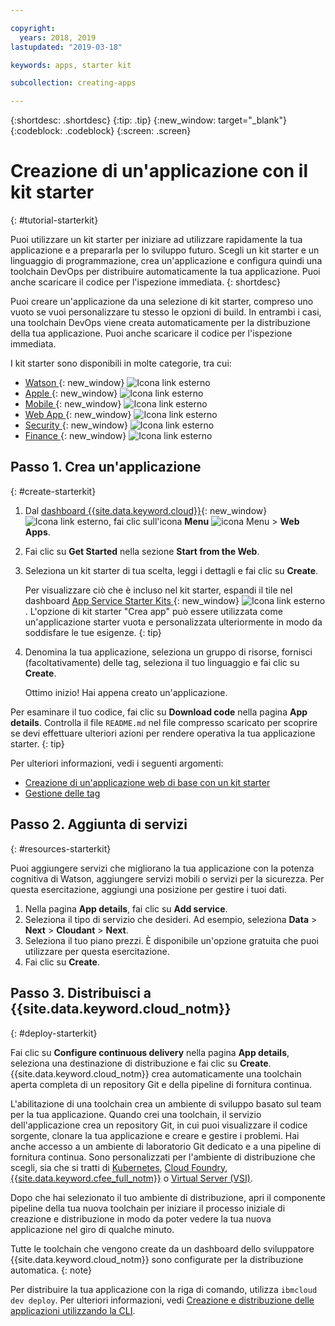 ```yaml
---

copyright:
  years: 2018, 2019
lastupdated: "2019-03-18"

keywords: apps, starter kit

subcollection: creating-apps

---
```


{:shortdesc: .shortdesc}
{:tip: .tip}
{:new_window: target="_blank"}
{:codeblock: .codeblock}
{:screen: .screen}

# Creazione di un'applicazione con il kit starter
{: #tutorial-starterkit}

Puoi utilizzare un kit starter per iniziare ad utilizzare rapidamente la tua applicazione e a prepararla per lo sviluppo futuro. Scegli un kit starter e un linguaggio di programmazione, crea un'applicazione e configura quindi una toolchain DevOps per distribuire automaticamente la tua applicazione. Puoi anche scaricare il codice per l'ispezione immediata.
{: shortdesc}

Puoi creare un'applicazione da una selezione di kit starter, compreso uno vuoto se vuoi personalizzare tu stesso le opzioni di build. In entrambi i casi, una toolchain DevOps viene creata automaticamente per la distribuzione della tua applicazione. Puoi anche scaricare il codice per l'ispezione immediata.

I kit starter sono disponibili in molte categorie, tra cui:
* [Watson ](https://{DomainName}/developer/watson/dashboard){: new_window} ![Icona link esterno](../../icons/launch-glyph.svg "Icona link esterno")
* [Apple ](https://{DomainName}/developer/appledevelopment/dashboard){: new_window} ![Icona link esterno](../../icons/launch-glyph.svg "Icona link esterno")
* [Mobile ](https://{DomainName}/developer/mobile/dashboard){: new_window} ![Icona link esterno](../../icons/launch-glyph.svg "Icona link esterno")
* [Web App ](https://{DomainName}/developer/appservice/dashboard){: new_window} ![Icona link esterno](../../icons/launch-glyph.svg "Icona link esterno")
* [Security ](https://{DomainName}/developer/security/dashboard){: new_window} ![Icona link esterno](../../icons/launch-glyph.svg "Icona link esterno")
* [Finance ](https://{DomainName}/developer/finance/dashboard){: new_window} ![Icona link esterno](../../icons/launch-glyph.svg "Icona link esterno")

## Passo 1. Crea un'applicazione
{: #create-starterkit}

1. Dal [dashboard {{site.data.keyword.cloud}}](https://{DomainName}){: new_window} ![Icona link esterno](../icons/launch-glyph.svg "Icona link esterno"), fai clic sull'icona **Menu** ![icona Menu](../../icons/icon_hamburger.svg) > **Web Apps**.

2. Fai clic su **Get Started** nella sezione **Start from the Web**.

3. Seleziona un kit starter di tua scelta, leggi i dettagli e fai clic su **Create**.
    
    Per visualizzare ciò che è incluso nel kit starter, espandi il tile nel dashboard [App Service Starter Kits ](https://{DomainName}/developer/appservice/starter-kits){: new_window} ![Icona link esterno](../../icons/launch-glyph.svg "Icona link esterno"). L'opzione di kit starter "Crea app" può essere utilizzata come un'applicazione starter vuota e personalizzata ulteriormente in modo da soddisfare le tue esigenze.
    {: tip}

4. Denomina la tua applicazione, seleziona un gruppo di risorse, fornisci (facoltativamente) delle tag, seleziona il tuo linguaggio e fai clic su **Create**.
    
    Ottimo inizio! Hai appena creato un'applicazione.

Per esaminare il tuo codice, fai clic su **Download code** nella pagina **App details**. Controlla il file `README.md` nel file compresso scaricato per scoprire se devi effettuare ulteriori azioni per rendere operativa la tua applicazione starter.
{: tip}

Per ulteriori informazioni, vedi i seguenti argomenti:
 * [Creazione di un'applicazione web di base con un kit starter](/docs/apps/tutorials?topic=creating-apps-tutorial-webapp)
 * [Gestione delle tag](/docs/resources?topic=resources-tag)

## Passo 2. Aggiunta di servizi
{: #resources-starterkit}

Puoi aggiungere servizi che migliorano la tua applicazione con la potenza cognitiva di Watson, aggiungere servizi mobili o servizi per la sicurezza. Per questa esercitazione, aggiungi una posizione per gestire i tuoi dati.

1. Nella pagina **App details**, fai clic su **Add service**.
2. Seleziona il tipo di servizio che desideri. Ad esempio, seleziona **Data** > **Next** > **Cloudant** > **Next**.
3. Seleziona il tuo piano prezzi. È disponibile un'opzione gratuita che puoi utilizzare per questa esercitazione.
4. Fai clic su **Create**.

## Passo 3. Distribuisci a {{site.data.keyword.cloud_notm}}
{: #deploy-starterkit}

Fai clic su **Configure continuous delivery** nella pagina **App details**, seleziona una destinazione di distribuzione e fai clic su **Create**. {{site.data.keyword.cloud_notm}} crea automaticamente una toolchain aperta completa di un repository Git e della pipeline di fornitura continua.

L'abilitazione di una toolchain crea un ambiente di sviluppo basato sul team per la tua applicazione. Quando crei una toolchain, il servizio dell'applicazione crea un repository Git, in cui puoi visualizzare il codice sorgente, clonare la tua applicazione e creare e gestire i problemi. Hai anche accesso a un ambiente di laboratorio Git dedicato e a una pipeline di fornitura continua. Sono personalizzati per l'ambiente di distribuzione che scegli, sia che si tratti di [Kubernetes](/docs/containers?topic=containers-container_index), [Cloud Foundry](/docs/cloud-foundry-public?topic=cloud-foundry-public-about-cf), [{{site.data.keyword.cfee_full_notm}}](/docs/cloud-foundry?topic=cloud-foundry-about) o [Virtual Server (VSI)](/docs/vsi?topic=virtual-servers-getting-started-with-virtual-servers).

Dopo che hai selezionato il tuo ambiente di distribuzione, apri il componente pipeline della tua nuova toolchain per iniziare il processo iniziale di creazione e distribuzione in modo da poter vedere la tua nuova applicazione nel giro di qualche minuto.

Tutte le toolchain che vengono create da un dashboard dello sviluppatore {{site.data.keyword.cloud_notm}} sono configurate per la distribuzione automatica.
{: note}

Per distribuire la tua applicazione con la riga di comando, utilizza `ibmcloud dev deploy`. Per ulteriori informazioni, vedi [Creazione e distribuzione delle applicazioni utilizzando la CLI](/docs/apps?topic=creating-apps-create-deploy-app-cli).
